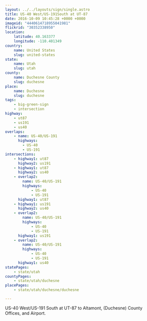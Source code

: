 ```yaml
---
layout: ../../layouts/sign/single.astro
title: US-40 West/US-191South at UT-87
date: 2016-10-09 10:45:28 +0000 +0000
imageid: "4440614718955041981"
flickrid: "30352338950"
location:
    latitude: 40.163377
    longitude: -110.401349
country:
    name: United States
    slug: united-states
state:
    name: Utah
    slug: utah
county:
    name: Duchesne County
    slug: duchesne
place:
    name: Duchesne
    slug: duchesne
tags:
    - big-green-sign
    - intersection
highway:
    - ut87
    - us191
    - us40
overlaps:
    - name: US-40/US-191
      highways:
        - US-40
        - US-191
intersections:
    - highway1: ut87
      highway2: us191
    - highway1: ut87
      highway2: us40
    - overlap2:
        name: US-40/US-191
        highways:
            - US-40
            - US-191
      highway1: ut87
    - highway1: us191
      highway2: us40
    - overlap2:
        name: US-40/US-191
        highways:
            - US-40
            - US-191
      highway1: us191
    - overlap2:
        name: US-40/US-191
        highways:
            - US-40
            - US-191
      highway1: us40
statePages:
    - state/utah
countyPages:
    - state/utah/duchesne
placePages:
    - state/utah/duchesne/duchesne

---
```

US-40 West/US-191 South at UT-87 to Altamont, (Duchesne) County Offices, and Airport.
